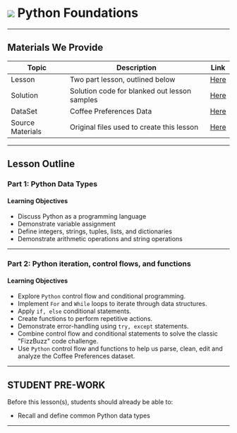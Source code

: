 # ![](https://ga-dash.s3.amazonaws.com/production/assets/logo-9f88ae6c9c3871690e33280fcf557f33.png) Python Foundations

---

## Materials We Provide

| Topic | Description | Link |
| --- | --- | --- |
| Lesson | Two part lesson, outlined below | [Here](Python-dtypes-controlflow.ipynb) |
| Solution  | Solution code for blanked out lesson samples | [Here](.//solution-code/Python-dtypes-controlflow-solution.ipynb) |
| DataSet | Coffee Preferences Data | [Here](./assets/datasets/coffee-preferences.csv) |
| Source Materials | Original files used to create this lesson | [Here](./assets/originals/) |

---

## Lesson Outline

### Part 1: Python Data Types

#### Learning Objectives
 
- Discuss Python as a programming language
- Demonstrate variable assignment 
- Define integers, strings, tuples, lists, and dictionaries
- Demonstrate arithmetic operations and string operations


---

### Part 2: Python iteration, control flows, and functions

#### Learning Objectives
 
- Explore `Python` control flow and conditional programming.  
- Implement `For` and `While` loops to iterate through data structures.
- Apply `if, else` conditional statements.
- Create functions to perform repetitive actions.
- Demonstrate error-handling using `try, except` statements.
- Combine control flow and conditional statements to solve the classic "FizzBuzz" code challenge.
- Use `Python` control flow and functions to help us parse, clean, edit and analyze the Coffee Preferences dataset.

---

## STUDENT PRE-WORK

Before this lesson(s), students should already be able to:

- Recall and define common Python data types

----

